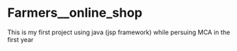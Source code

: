 # Farmers__online_shop
This is my first project using java (jsp framework)  while persuing MCA in the first year
